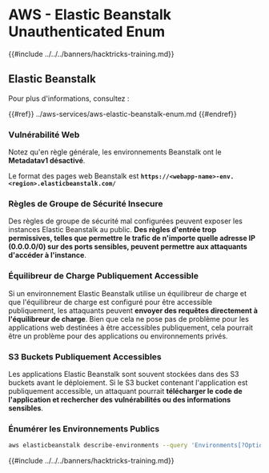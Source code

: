# AWS - Elastic Beanstalk Unauthenticated Enum

{{#include ../../../banners/hacktricks-training.md}}

## Elastic Beanstalk

Pour plus d'informations, consultez :

{{#ref}}
../aws-services/aws-elastic-beanstalk-enum.md
{{#endref}}

### Vulnérabilité Web

Notez qu'en règle générale, les environnements Beanstalk ont le **Metadatav1 désactivé**.

Le format des pages web Beanstalk est **`https://<webapp-name>-env.<region>.elasticbeanstalk.com/`**

### Règles de Groupe de Sécurité Insecure

Des règles de groupe de sécurité mal configurées peuvent exposer les instances Elastic Beanstalk au public. **Des règles d'entrée trop permissives, telles que permettre le trafic de n'importe quelle adresse IP (0.0.0.0/0) sur des ports sensibles, peuvent permettre aux attaquants d'accéder à l'instance**.

### Équilibreur de Charge Publiquement Accessible

Si un environnement Elastic Beanstalk utilise un équilibreur de charge et que l'équilibreur de charge est configuré pour être accessible publiquement, les attaquants peuvent **envoyer des requêtes directement à l'équilibreur de charge**. Bien que cela ne pose pas de problème pour les applications web destinées à être accessibles publiquement, cela pourrait être un problème pour des applications ou environnements privés.

### S3 Buckets Publiquement Accessibles

Les applications Elastic Beanstalk sont souvent stockées dans des S3 buckets avant le déploiement. Si le S3 bucket contenant l'application est publiquement accessible, un attaquant pourrait **télécharger le code de l'application et rechercher des vulnérabilités ou des informations sensibles**.

### Énumérer les Environnements Publics
```bash
aws elasticbeanstalk describe-environments --query 'Environments[?OptionSettings[?OptionName==`aws:elbv2:listener:80:defaultProcess` && contains(OptionValue, `redirect`)]].{EnvironmentName:EnvironmentName, ApplicationName:ApplicationName, Status:Status}' --output table
```
{{#include ../../../banners/hacktricks-training.md}}
